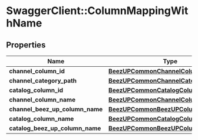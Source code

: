 # SwaggerClient::ColumnMappingWithName

## Properties
Name | Type | Description | Notes
------------ | ------------- | ------------- | -------------
**channel_column_id** | [**BeezUPCommonChannelColumnId**](BeezUPCommonChannelColumnId.md) |  | [optional] 
**channel_category_path** | [**BeezUPCommonChannelCategoryPath**](BeezUPCommonChannelCategoryPath.md) |  | [optional] 
**catalog_column_id** | [**BeezUPCommonCatalogColumnId**](BeezUPCommonCatalogColumnId.md) |  | [optional] 
**channel_column_name** | [**BeezUPCommonChannelColumnName**](BeezUPCommonChannelColumnName.md) |  | [optional] 
**channel_beez_up_column_name** | [**BeezUPCommonBeezUPColumnName**](BeezUPCommonBeezUPColumnName.md) |  | [optional] 
**catalog_column_name** | [**BeezUPCommonCatalogColumnUserName**](BeezUPCommonCatalogColumnUserName.md) |  | [optional] 
**catalog_beez_up_column_name** | [**BeezUPCommonBeezUPColumnName**](BeezUPCommonBeezUPColumnName.md) |  | [optional] 


